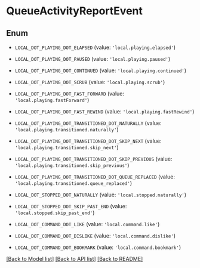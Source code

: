 # QueueActivityReportEvent


## Enum

* `LOCAL_DOT_PLAYING_DOT_ELAPSED` (value: `'local.playing.elapsed'`)

* `LOCAL_DOT_PLAYING_DOT_PAUSED` (value: `'local.playing.paused'`)

* `LOCAL_DOT_PLAYING_DOT_CONTINUED` (value: `'local.playing.continued'`)

* `LOCAL_DOT_PLAYING_DOT_SCRUB` (value: `'local.playing.scrub'`)

* `LOCAL_DOT_PLAYING_DOT_FAST_FORWARD` (value: `'local.playing.fastForward'`)

* `LOCAL_DOT_PLAYING_DOT_FAST_REWIND` (value: `'local.playing.fastRewind'`)

* `LOCAL_DOT_PLAYING_DOT_TRANSITIONED_DOT_NATURALLY` (value: `'local.playing.transitioned.naturally'`)

* `LOCAL_DOT_PLAYING_DOT_TRANSITIONED_DOT_SKIP_NEXT` (value: `'local.playing.transitioned.skip_next'`)

* `LOCAL_DOT_PLAYING_DOT_TRANSITIONED_DOT_SKIP_PREVIOUS` (value: `'local.playing.transitioned.skip_previous'`)

* `LOCAL_DOT_PLAYING_DOT_TRANSITIONED_DOT_QUEUE_REPLACED` (value: `'local.playing.transitioned.queue_replaced'`)

* `LOCAL_DOT_STOPPED_DOT_NATURALLY` (value: `'local.stopped.naturally'`)

* `LOCAL_DOT_STOPPED_DOT_SKIP_PAST_END` (value: `'local.stopped.skip_past_end'`)

* `LOCAL_DOT_COMMAND_DOT_LIKE` (value: `'local.command.like'`)

* `LOCAL_DOT_COMMAND_DOT_DISLIKE` (value: `'local.command.dislike'`)

* `LOCAL_DOT_COMMAND_DOT_BOOKMARK` (value: `'local.command.bookmark'`)

[[Back to Model list]](../README.md#documentation-for-models) [[Back to API list]](../README.md#documentation-for-api-endpoints) [[Back to README]](../README.md)


